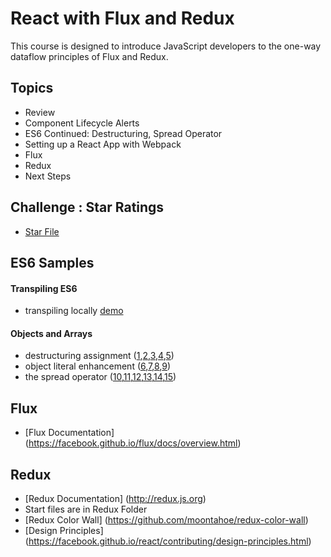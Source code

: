 React with Flux and Redux
================
This course is designed to introduce JavaScript developers to the one-way dataflow principles of Flux and Redux.

Topics
------
* Review
* Component Lifecycle Alerts
* ES6 Continued: Destructuring, Spread Operator
* Setting up a React App with Webpack
* Flux
* Redux
* Next Steps

Challenge : Star Ratings
----------
* [Star File <StarRating />](http://jsbin.com/dayeyot/edit?html,js)


ES6 Samples
----------

#### Transpiling ES6
* transpiling locally [demo](https://github.com/eveporcello/react-flux-redux/blob/master/inline-transpiling.html)

#### Objects and Arrays
* destructuring assignment ([1](http://jsbin.com/jukokaf/1/edit?js,console),[2](http://jsbin.com/jukokaf/2/edit?js,console),[3](http://jsbin.com/jukokaf/3/edit?js,console),[4](http://jsbin.com/jukokaf/4/edit?js,console),[5](http://jsbin.com/jukokaf/5/edit?js,console))
* object literal enhancement ([6](http://jsbin.com/jukokaf/6/edit?js,console),[7](http://jsbin.com/jukokaf/7/edit?js,console),[8](http://jsbin.com/jukokaf/8/edit?js,console),[9](http://jsbin.com/jukokaf/9/edit?js,console))
* the spread operator ([10](http://jsbin.com/jukokaf/10/edit?js,console),[11](http://jsbin.com/jukokaf/11/edit?js,console),[12](http://jsbin.com/jukokaf/12/edit?js,console),[13](http://jsbin.com/jukokaf/13/edit?js,console),[14](http://jsbin.com/jukokaf/14/edit?js,console),[15](http://jsbin.com/jukokaf/15/edit?js,console))

Flux
----
* [Flux Documentation] (https://facebook.github.io/flux/docs/overview.html)

Redux 
------
* [Redux Documentation] (http://redux.js.org)
* Start files are in Redux Folder
* [Redux Color Wall] (https://github.com/moontahoe/redux-color-wall)
* [Design Principles] (https://facebook.github.io/react/contributing/design-principles.html)
